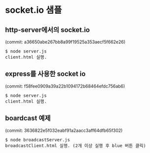 # socket.io 샘플
## http-server에서의 socket.io
(commit: a36650abe267bb8a99f19525a353aecf5f662e26)
<pre>
$ node server.js
client.html 실행.
</pre>
## express를 사용한 socket io
(commit: f58fee0909a39a22b1094172b68464efdc756ab6)
<pre>
$ node server.js
client.html 실행.
</pre>
## boardcast 예제 
(commit: 3636822e5f032eabf91a2aacc3aff64dfb65f302)
<pre>
$ node broadcastServer.js
broadcastClient.html 실행. (2개 이상 실행 후 blue 버튼 클릭)
</pre>
